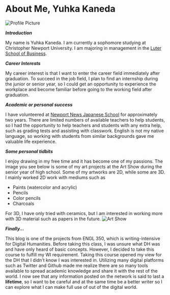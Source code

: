 # About Me, Yuhka Kaneda

![Profile Picture](https://yuhkak.github.io/YuhkaK/images/Profile.jpg)

**_Introduction_**

My name is Yuhka Kaneda. I am currently a sophomore studying at Christopher Newport University. I am majoring in management in the [Luter School of Business](https://cnu.edu/academics/departments/business/).

**_Career Interests_**

My career interest is that I want to enter the career field immediately after graduation. To succeed in the job field, I plan to find an internship during the junior or senior year, so I could get an opportunity to experience the workplace and become familiar before going to the working field after graduation.

**_Academic or personal success_**

I have volunteered at [Newport News Japanese School](http://www.japan-virginia.org/JapaneseSchools.html) for approximately two years. There are limited numbers of available teachers to help students, so I had the opportunity to help teachers and students with any extra help, such as grading tests and assisting with classwork. English is not my native language, so working with students from similar backgrounds gave me valuable life experience.

**_Some personal tidbits_**

I enjoy drawing in my free time and it has become one of my passions. The image you see below is some of my art projects at the Art Show during the senior year of high school. Some of my artworks are 2D, while some are 3D. I mainly worked 2D work with mediums such as 
* Paints (watercolor and acrylic)
* Pencils
* Color pencils 
* Charcoals

For 3D, I have only tried with ceramics, but I am interested in working more with 3D material such as papers in the future.
![Art Show](https://yuhkak.github.io/YuhkaK/images/Artshow.jpg)

**_Finally…_**

This blog is one of the projects from ENGL 350, which is writing-intensive for Digital Humanities. 
Before taking this class, I was unsure what DH was and have only heard of basic concepts. However, I decided to take this course to fulfill my WI requirement.
Taking this course opened my view for the DH that I didn’t know I was interested in. Utilizing many digital platforms such as Twitter and Github made me realize there are so many tools available to spread academic knowledge and share it with the rest of the world. I now see that any information posted on the network is said to last a **lifetime**, so I want to be careful and at the same time be a better writer so I can explore what I can make full use of out of the digital world.


